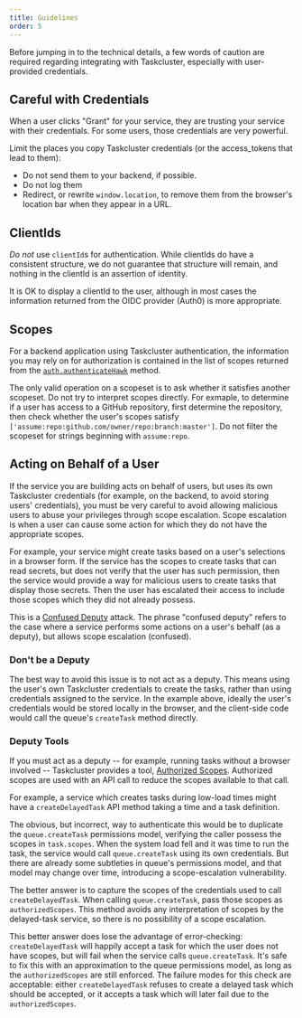 ```yaml
---
title: Guidelines
order: 5
---
```


Before jumping in to the technical details, a few words of caution are required
regarding integrating with Taskcluster, especially with user-provided
credentials.

## Careful with Credentials

When a user clicks "Grant" for your service, they are trusting your service
with their credentials.  For some users, those credentials are very powerful.

Limit the places you copy Taskcluster credentials (or the access_tokens that
lead to them):

 * Do not send them to your backend, if possible.
 * Do not log them
 * Redirect, or rewrite `window.location`, to remove them from the browser's
   location bar when they appear in a URL.

## ClientIds

*Do not* use `clientId`s for authentication.  While clientIds do have a
consistent structure, we do not guarantee that structure will remain, and
nothing in the clientId is an assertion of identity.

It is OK to display a clientId to the user, although in most cases the
information returned from the OIDC provider (Auth0) is more appropriate.

## Scopes

For a backend application using Taskcluster authentication, the information you
may rely on for authorization is contained in the list of scopes returned from
the
[`auth.authenticateHawk`](/reference/platform/auth/reference/api-docs#authenticateHawk)
method.

The only valid operation on a scopeset is to ask whether it satisfies another
scopeset. Do not try to interpret scopes directly.  For exmaple, to determine
if a user has access to a GitHub repository, first determine the repository,
then check whether the user's scopes satisfy
`['assume:repo:github.com/owner/repo:branch:master']`. Do not filter the
scopeset for strings beginning with `assume:repo`.

## Acting on Behalf of a User

If the service you are building acts on behalf of users, but uses its own
Taskcluster credentials (for example, on the backend, to avoid storing users'
credentials), you must be very careful to avoid allowing malicious users to
abuse your privileges through scope escalation.  Scope escalation is when a
user can cause some action for which they do not have the appropriate scopes.

For example, your service might create tasks based on a user's selections in a
browser form.  If the service has the scopes to create tasks that can read
secrets, but does not verify that the user has such permission, then the
service would provide a way for malicious users to create tasks that display
those secrets.  Then the user has escalated their access to include those scopes
which they did not already possess.

This is a [Confused
Deputy](https://en.wikipedia.org/wiki/Confused_deputy_problem) attack.  The
phrase "confused deputy" refers to the case where a service performs some
actions on a user's behalf (as a deputy), but allows scope escalation
(confused).

### Don't be a Deputy

The best way to avoid this issue is to not act as a deputy.  This means using
the user's own Taskcluster credentials to create the tasks, rather than using
credentials assigned to the service.  In the example above, ideally the user's
credentials would be stored locally in the browser, and the client-side code
would call the queue's `createTask` method directly.

### Deputy Tools

If you must act as a deputy -- for example, running tasks without a browser
involved -- Taskcluster provides a tool, [Authorized
Scopes](authorized-scopes). Authorized scopes are used with an API call to
reduce the scopes available to that call. 

For example, a service which creates tasks during low-load times might have a
`createDelayedTask` API method taking a time and a task definition.

The obvious, but incorrect, way to authenticate this would be to duplicate the
`queue.createTask` permissions model, verifying the caller possess the scopes
in `task.scopes`.  When the system load fell and it was time to run the task,
the service would call `queue.createTask` using its own credentials.  But there
are already some subtleties in queue's permissions model, and that model may
change over time, introducing a scope-escalation vulnerability.

The better answer is to capture the scopes of the credentials used to call
`createDelayedTask`.  When calling `queue.createTask`, pass those scopes as
`authorizedScopes`.  This method avoids any interpretation of scopes by the
delayed-task service, so there is no possibility of a scope escalation.

This better answer does lose the advantage of error-checking:
`createDelayedTask` will happily accept a task for which the user does not have
scopes, but will fail when the service calls `queue.createTask`.  It's safe to
fix this with an approximation to the queue permissions model, as long as the
`authorizedScopes` are still enforced.  The failure modes for this check are
acceptable: either `createDelayedTask` refuses to create a delayed task which
should be accepted, or it accepts a task which will later fail due to the
`authorizedScopes`.

